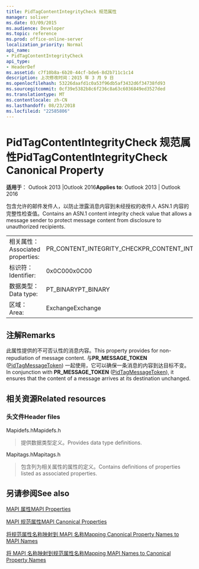 ```yaml
---
title: PidTagContentIntegrityCheck 规范属性
manager: soliver
ms.date: 03/09/2015
ms.audience: Developer
ms.topic: reference
ms.prod: office-online-server
localization_priority: Normal
api_name:
- PidTagContentIntegrityCheck
api_type:
- HeaderDef
ms.assetid: c7f10b8a-6b20-44cf-bde6-8d2b711c1c14
description: 上次修改时间：2015 年 3 月 9 日
ms.openlocfilehash: 53226daafd1c0a53f96db5af3432d6f34738fd93
ms.sourcegitcommit: 0cf39e5382b8c6f236c8a63c6036849ed3527ded
ms.translationtype: MT
ms.contentlocale: zh-CN
ms.lasthandoff: 08/23/2018
ms.locfileid: "22585806"
---
```

# <a name="pidtagcontentintegritycheck-canonical-property"></a><span data-ttu-id="9b3df-103">PidTagContentIntegrityCheck 规范属性</span><span class="sxs-lookup"><span data-stu-id="9b3df-103">PidTagContentIntegrityCheck Canonical Property</span></span>

  
  
<span data-ttu-id="9b3df-104">**适用于**： Outlook 2013 |Outlook 2016</span><span class="sxs-lookup"><span data-stu-id="9b3df-104">**Applies to**: Outlook 2013 | Outlook 2016</span></span> 
  
<span data-ttu-id="9b3df-105">包含允许的邮件发件人，以防止泄露消息内容到未经授权的收件人 ASN.1 内容的完整性检查值。</span><span class="sxs-lookup"><span data-stu-id="9b3df-105">Contains an ASN.1 content integrity check value that allows a message sender to protect message content from disclosure to unauthorized recipients.</span></span>
  
|||
|:-----|:-----|
|<span data-ttu-id="9b3df-106">相关属性：</span><span class="sxs-lookup"><span data-stu-id="9b3df-106">Associated properties:</span></span>  <br/> |<span data-ttu-id="9b3df-107">PR_CONTENT_INTEGRITY_CHECK</span><span class="sxs-lookup"><span data-stu-id="9b3df-107">PR_CONTENT_INTEGRITY_CHECK</span></span>  <br/> |
|<span data-ttu-id="9b3df-108">标识符：</span><span class="sxs-lookup"><span data-stu-id="9b3df-108">Identifier:</span></span>  <br/> |<span data-ttu-id="9b3df-109">0x0C00</span><span class="sxs-lookup"><span data-stu-id="9b3df-109">0x0C00</span></span>  <br/> |
|<span data-ttu-id="9b3df-110">数据类型：</span><span class="sxs-lookup"><span data-stu-id="9b3df-110">Data type:</span></span>  <br/> |<span data-ttu-id="9b3df-111">PT_BINARY</span><span class="sxs-lookup"><span data-stu-id="9b3df-111">PT_BINARY</span></span>  <br/> |
|<span data-ttu-id="9b3df-112">区域：</span><span class="sxs-lookup"><span data-stu-id="9b3df-112">Area:</span></span>  <br/> |<span data-ttu-id="9b3df-113">Exchange</span><span class="sxs-lookup"><span data-stu-id="9b3df-113">Exchange</span></span>  <br/> |
   
## <a name="remarks"></a><span data-ttu-id="9b3df-114">注解</span><span class="sxs-lookup"><span data-stu-id="9b3df-114">Remarks</span></span>

<span data-ttu-id="9b3df-115">此属性提供的不可否认性的消息内容。</span><span class="sxs-lookup"><span data-stu-id="9b3df-115">This property provides for non-repudiation of message content.</span></span> <span data-ttu-id="9b3df-116">与**PR_MESSAGE_TOKEN** ([PidTagMessageToken](pidtagmessagetoken-canonical-property.md)) 一起使用，它可以确保一条消息的内容到达目标不变。</span><span class="sxs-lookup"><span data-stu-id="9b3df-116">In conjunction with **PR_MESSAGE_TOKEN** ([PidTagMessageToken](pidtagmessagetoken-canonical-property.md)), it ensures that the content of a message arrives at its destination unchanged.</span></span>
  
## <a name="related-resources"></a><span data-ttu-id="9b3df-117">相关资源</span><span class="sxs-lookup"><span data-stu-id="9b3df-117">Related resources</span></span>

### <a name="header-files"></a><span data-ttu-id="9b3df-118">头文件</span><span class="sxs-lookup"><span data-stu-id="9b3df-118">Header files</span></span>

<span data-ttu-id="9b3df-119">Mapidefs.h</span><span class="sxs-lookup"><span data-stu-id="9b3df-119">Mapidefs.h</span></span>
  
> <span data-ttu-id="9b3df-120">提供数据类型定义。</span><span class="sxs-lookup"><span data-stu-id="9b3df-120">Provides data type definitions.</span></span>
    
<span data-ttu-id="9b3df-121">Mapitags.h</span><span class="sxs-lookup"><span data-stu-id="9b3df-121">Mapitags.h</span></span>
  
> <span data-ttu-id="9b3df-122">包含列为相关属性的属性的定义。</span><span class="sxs-lookup"><span data-stu-id="9b3df-122">Contains definitions of properties listed as associated properties.</span></span>
    
## <a name="see-also"></a><span data-ttu-id="9b3df-123">另请参阅</span><span class="sxs-lookup"><span data-stu-id="9b3df-123">See also</span></span>



[<span data-ttu-id="9b3df-124">MAPI 属性</span><span class="sxs-lookup"><span data-stu-id="9b3df-124">MAPI Properties</span></span>](mapi-properties.md)
  
[<span data-ttu-id="9b3df-125">MAPI 规范属性</span><span class="sxs-lookup"><span data-stu-id="9b3df-125">MAPI Canonical Properties</span></span>](mapi-canonical-properties.md)
  
[<span data-ttu-id="9b3df-126">将规范属性名称映射到 MAPI 名称</span><span class="sxs-lookup"><span data-stu-id="9b3df-126">Mapping Canonical Property Names to MAPI Names</span></span>](mapping-canonical-property-names-to-mapi-names.md)
  
[<span data-ttu-id="9b3df-127">将 MAPI 名称映射到规范属性名称</span><span class="sxs-lookup"><span data-stu-id="9b3df-127">Mapping MAPI Names to Canonical Property Names</span></span>](mapping-mapi-names-to-canonical-property-names.md)

